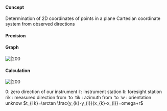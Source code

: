 
#### Concept
Determination of 2D coordinates of points in a plane Cartesian coordinate system from observed directions
#### Precision

#### Graph
![|200](https://i.imgur.com/LMF4aRt.png)


#### Calculation
![|200](https://i.imgur.com/PTgYZgi.png)

0: zero direction of our instrument
݅i : instrument station
݇k: foresight station
rik : measured direction from ݅ to ݇
tik : azimuth from ݅ to ݇
w : orientation unknow
$t_{i k}=\arctan \frac{y_{k}-y_{i}}{x_{k}-x_{i}}=omega+r$
